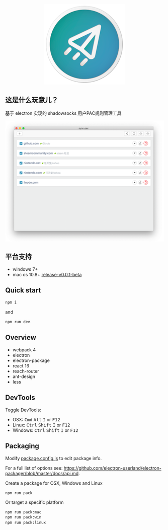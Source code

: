 <div align="center">
  <img src="./assets/app-icon/app-icon@256.png"/>
</div>

## 这是什么玩意儿？

基于 electron 实现的 shadowsocks 用户PAC规则管理工具

![gui](/static/image/gui.png)

## 平台支持

- windows 7+
- mac os 10.8+ [release-v0.0.1-beta](https://github.com/lanten/sync-pac/releases/tag/0.0.1-beta)

## Quick start

```bash
npm i
```

and

```bash
npm run dev
```

## Overview

- webpack 4
- electron
- electron-package
- react 16
- reach-router
- ant-design
- less

## DevTools

Toggle DevTools:

* OSX: <kbd>Cmd</kbd> <kbd>Alt</kbd> <kbd>I</kbd> or <kbd>F12</kbd>
* Linux: <kbd>Ctrl</kbd> <kbd>Shift</kbd> <kbd>I</kbd> or <kbd>F12</kbd>
* Windows: <kbd>Ctrl</kbd> <kbd>Shift</kbd> <kbd>I</kbd> or <kbd>F12</kbd>

## Packaging

Modify [package.config.js](./config/package.config.js) to edit package info.

For a full list of options see: https://github.com/electron-userland/electron-packager/blob/master/docs/api.md.

Create a package for OSX, Windows and Linux

```
npm run pack
```

Or target a specific platform

```bash
npm run pack:mac
npm run pack:win
npm run pack:linux
```
